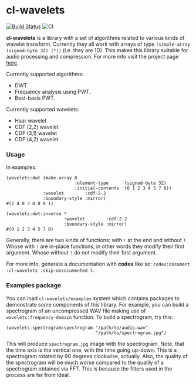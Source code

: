 cl-wavelets
===========
[![Build Status](https://api.cirrus-ci.com/github/shamazmazum/cl-wavelets.svg)](https://cirrus-ci.com/github/shamazmazum/cl-wavelets)
![CI](https://github.com/shamazmazum/cl-wavelets/workflows/CI/badge.svg)

**cl-wavelets** is a library with a set of algorithms related to
various kinds of wavelet transform. Currently they all work with
arrays of type `(simple-array (signed-byte 32) (*))` (i.e. they are
1D). This makes this library suitable for audio processing and
compression. For more info visit the project page
[here](http://shamazmazum.github.io/cl-wavelets).

Currently supported algorithms:
* DWT
* Frequency analysis using PWT.
* Best-basis PWT.

Currently supported wavelets:
* Haar wavelet
* CDF (2,2) wavelet
* CDF (3,1) wavelet
* CDF (4,2) wavelet

### Usage

In examples:
~~~~
(wavelets:dwt (make-array 8
                          :element-type     '(signed-byte 32)
                          :initial-contents '(0 1 2 3 4 5 7 8))
              :wavelet        :cdf-2-2
              :boundary-style :mirror)
#(2 4 0 3 0 0 0 1)

(wavelets:dwt-inverse *
                      :wavelet        :cdf-2-2
                      :boundary-style :mirror)
#(0 1 2 3 4 5 7 8)
~~~~

Generally, there are two kinds of functions: with `!` at the end and without
`!`. Whose with `!` are in-place functions, in other words they modify their
first argument. Whose without `!` do not modify their first argument.

For more info, generate a documentation with **codex** like so:
`codex:document :cl-wavelets :skip-unsocumented t`.

### Examples package

You can load `cl-wavelets/examples` system which contains packages to
demonstrate some components of this library. For example, you can
build a spectrogram of an uncompressed WAV file making use of
`wavelets:frequency-domain` function. To build a spectrogram, try this:
~~~~
(wavelets-spectrogram:spectrogram "/path/to/audio.wav"
                                  "/path/to/spectrogram.jpg")
~~~~
This will produce `spectrogram.jpg` image with the spectrogram. Note,
that the time axis is the vertical one, with the time going
up-down. This is a spectrogram rotated by 90 degrees clockwise,
actually. Also, the quality of the spectrogram will be much worse
compared to the qualily of a spectrogram obtained via FFT. This is
because the filters used in the process are far from ideal.

